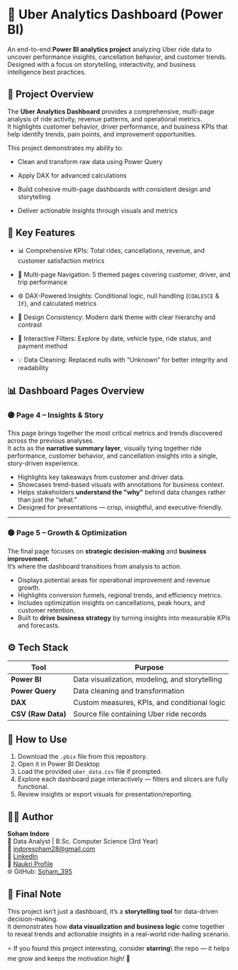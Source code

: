 # 🚗 Uber Analytics Dashboard (Power BI)

An end-to-end **Power BI analytics project** analyzing Uber ride data to uncover performance insights, cancellation behavior, and customer trends.  
Designed with a focus on storytelling, interactivity, and business intelligence best practices.


## 🧠 Project Overview

The **Uber Analytics Dashboard** provides a comprehensive, multi-page analysis of ride activity, revenue patterns, and operational metrics.  
It highlights customer behavior, driver performance, and business KPIs that help identify trends, pain points, and improvement opportunities.

This project demonstrates my ability to:

- Clean and transform raw data using Power Query
  
- Apply DAX for advanced calculations
  
- Build cohesive multi-page dashboards with consistent design and storytelling
  
- Deliver actionable insights through visuals and metrics



## 🧩 Key Features

- 📊 Comprehensive KPIs: Total rides, cancellations, revenue, and customer satisfaction metrics
   
- 🧭 Multi-page Navigation: 5 themed pages covering customer, driver, and trip performance
  
- ⚙️ DAX-Powered Insights: Conditional logic, null handling (`COALESCE` & `IF`), and calculated metrics
    
- 🎨 Design Consistency: Modern dark theme with clear hierarchy and contrast
   
- 🧮 Interactive Filters: Explore by date, vehicle type, ride status, and payment method
  
- 💡 Data Cleaning: Replaced nulls with “Unknown” for better integrity and readability  


## 📊 Dashboard Pages Overview

### 🟣 **Page 4 – Insights & Story**
This page brings together the most critical metrics and trends discovered across the previous analyses.  
It acts as the **narrative summary layer**, visually tying together ride performance, customer behavior, and cancellation insights into a single, story-driven experience.  
- Highlights key takeaways from customer and driver data.  
- Showcases trend-based visuals with annotations for business context.  
- Helps stakeholders **understand the "why"** behind data changes rather than just the “what.”  
- Designed for presentations — crisp, insightful, and executive-friendly.

---

### 🟢 **Page 5 – Growth & Optimization**
The final page focuses on **strategic decision-making** and **business improvement**.  
It’s where the dashboard transitions from analysis to action.  
- Displays potential areas for operational improvement and revenue growth.  
- Highlights conversion funnels, regional trends, and efficiency metrics.  
- Includes optimization insights on cancellations, peak hours, and customer retention.  
- Built to **drive business strategy** by turning insights into measurable KPIs and forecasts.  


## ⚙️ Tech Stack

| Tool | Purpose |
|------|----------|
| **Power BI** | Data visualization, modeling, and storytelling |
| **Power Query** | Data cleaning and transformation |
| **DAX** | Custom measures, KPIs, and conditional logic |
| **CSV (Raw Data)** | Source file containing Uber ride records |



## 🧾 How to Use

1. Download the `.pbix` file from this repository.  
2. Open it in Power BI Desktop  
3. Load the provided `uber_data.csv` file if prompted.  
4. Explore each dashboard page interactively — filters and slicers are fully functional.  
5. Review insights or export visuals for presentation/reporting.  


## 👨‍💻 Author

  **Soham Indore**  
📍 Data Analyst | B.Sc. Computer Science (3rd Year)  
📧 [indoresoham28@gmail.com](mailto:indoresoham28@gmail.com)  
🔗 [LinkedIn](https://www.linkedin.com/in/soham-indore-6ab447282/)  
💼 [Naukri Profile](https://www.naukri.com/mnjuser/profile)  
🌐 GitHub: [Soham_395](https://github.com/Soham-395)



## 💬 Final Note

This project isn’t just a dashboard, it’s a **storytelling tool** for data-driven decision-making.  
It demonstrates how **data visualization and business logic** come together to reveal trends and actionable insights in a real-world ride-hailing scenario.  

⭐ If you found this project interesting, consider **starring**\ the repo — it helps me grow and keeps the motivation high! 🚀  

